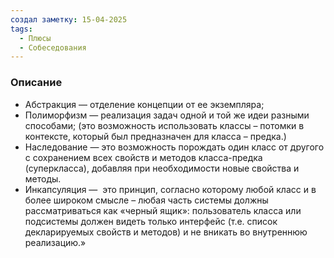 ```yaml
---
создал заметку: 15-04-2025
tags:
  - Плюсы
  - Собеседования
---
```

### Описание
- Абстракция — отделение концепции от ее экземпляра;
- Полиморфизм — реализация задач одной и той же идеи разными способами; (это возможность использовать классы – потомки в контексте, который был предназначен для класса – предка.)
- Наследование — это возможность порождать один класс от другого с сохранением всех свойств и методов класса-предка (суперкласса), добавляя при необходимости новые свойства и  
методы.
- Инкапсуляция —  это принцип, согласно которому любой класс и в более широком смысле – любая часть системы должны рассматриваться как «черный ящик»: пользователь класса или подсистемы должен видеть только интерфейс (т.е. список декларируемых свойств и методов) и не вникать во внутреннюю реализацию.»